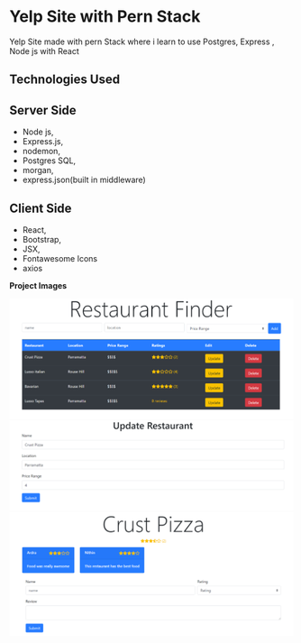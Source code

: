 
# Yelp Site with Pern Stack

Yelp Site made with pern Stack where i learn to use Postgres, Express , Node js with React

## Technologies Used

## Server Side 
- Node js,
- Express.js,
- nodemon,
- Postgres SQL,
- morgan,
- express.json(built in middleware)

## Client Side 
- React,
- Bootstrap,
- JSX,
- Fontawesome Icons
- axios

**Project Images**

 <img src='projectImages/img1.PNG' alt="Main page">
 <img src='projectImages/img2.PNG' alt="Edit Details page">
 <img src='projectImages/img3.PNG' alt="Add Reviews page">









